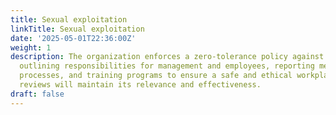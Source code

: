 ```yaml
---
title: Sexual exploitation
linkTitle: Sexual exploitation
date: '2025-05-01T22:36:00Z'
weight: 1
description: The organization enforces a zero-tolerance policy against sexual exploitation,
  outlining responsibilities for management and employees, reporting mechanisms, investigation
  processes, and training programs to ensure a safe and ethical workplace. Regular
  reviews will maintain its relevance and effectiveness.
draft: false
---
```



<!-- Unsupported block type: unsupported -->